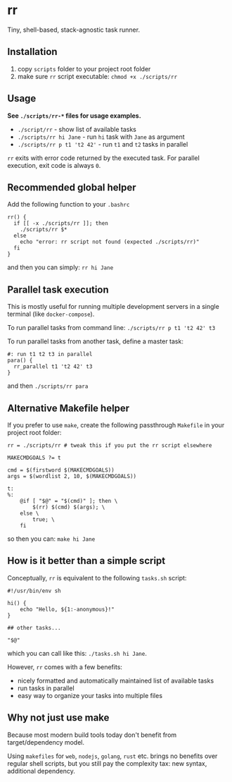 # rr

Tiny, shell-based, stack-agnostic task runner.

## Installation

1. copy `scripts` folder to your project root folder
2. make sure `rr` script executable: `chmod +x ./scripts/rr`

## Usage

**See `./scripts/rr-*` files for usage examples.**

- `./script/rr` - show list of available tasks
- `./scripts/rr hi Jane` - run `hi` task with `Jane` as argument
- `./scripts/rr p t1 't2 42'` - run `t1` and `t2` tasks in parallel

`rr` exits with error code returned by the executed task. For parallel execution, exit code is always `0`.

## Recommended global helper

Add the following function to your `.bashrc`

```
rr() {
  if [[ -x ./scripts/rr ]]; then
    ./scripts/rr $*
  else
    echo "error: rr script not found (expected ./scripts/rr)"
  fi
}
```

and then you can simply: `rr hi Jane`

## Parallel task execution

This is mostly useful for running multiple development servers in a single terminal (like `docker-compose`).

To run parallel tasks from command line: `./scripts/rr p t1 't2 42' t3`

To run parallel tasks from another task, define a master task:

```
#: run t1 t2 t3 in parallel
para() {
  rr_parallel t1 't2 42' t3
}
```

and then `./scripts/rr para`

## Alternative Makefile helper

If you prefer to use `make`, create the following passthrough `Makefile` in your project root folder:

```
rr = ./scripts/rr # tweak this if you put the rr script elsewhere

MAKECMDGOALS ?= t

cmd = $(firstword $(MAKECMDGOALS))
args = $(wordlist 2, 10, $(MAKECMDGOALS))

t:
%:
	@if [ "$@" = "$(cmd)" ]; then \
		$(rr) $(cmd) $(args); \
	else \
		true; \
	fi
```

so then you can: `make hi Jane`

## How is it better than a simple script

Conceptually, `rr` is equivalent to the following `tasks.sh` script:

```
#!/usr/bin/env sh

hi() {
    echo "Hello, ${1:-anonymous}!"
}

## other tasks...

"$@"
```

which you can call like this: `./tasks.sh hi Jane`.

However, `rr` comes with a few benefits:

- nicely formatted and automatically maintained list of available tasks
- run tasks in parallel
- easy way to organize your tasks into multiple files

## Why not just use make

Because most modern build tools today don't benefit from target/dependency model.

Using `makefiles` for `web`, `nodejs`, `golang`, `rust` etc.
brings no benefits over regular shell scripts, but you still pay the complexity tax: new syntax, additional dependency.
